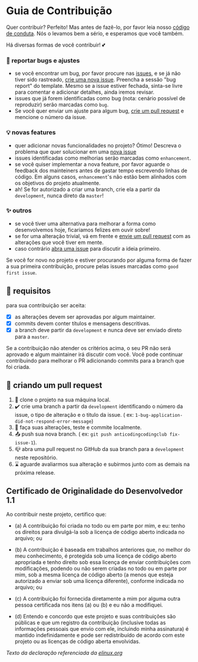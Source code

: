 # Guia de Contribuição

Quer contribuir? Perfeito! Mas antes de fazê-lo, por favor leia nosso [código de conduta](https://github.com/Anti-Coding-Coding-Club/nagini/blob/master/CODE_OF_CONDUCT.md). Nós o levamos bem a sério, e esperamos que você também.

Há diversas formas de você contribuir! 💕

### 🐞 reportar bugs e ajustes
- se você encontrar um bug, por favor procure nas [issues](https://github.com/Anti-Coding-Coding-Club/nagini/issues), e se já não tiver sido rastreado,
   [crie uma nova issue](https://github.com/Anti-Coding-Coding-Club/nagini/issues/new). Preencha a sessão "bug report" do template. Mesmo se a issue estiver fechada, sinta-se livre para comentar e adicionar detalhes, ainda iremos revisar.
- issues que já forem identificadas como bug (nota: cenário possível de reproduzir) serão marcadas como `bug`.
- Se você quer enviar um ajuste para algum bug, [crie um pull request](#criando-um-pull-request) e mencione o número da issue.

### 💡 novas features
- quer adicionar novas funcionalidades no projeto? Ótimo! Descreva o problema que quer solucionar em uma [nova issue](https://github.com/Anti-Coding-Coding-Club/nagini/issues/new)
- issues identificadas como melhorias serão marcadas como `enhancement`.
- se você quiser implementar a nova feature, por favor aguarde o feedback dos mainteiners antes de gastar tempo escrevendo linhas de código. Em alguns casos, `enhancement`'s não estão bem alinhados com os objetivos do projeto atualmente.
- ah! Se for autorizado a criar uma branch, crie ela a partir da `development`, nunca direto da `master`!

### ✨ outros
- se você tiver uma alternativa para melhorar a forma como desenvolvemos hoje, ficariamos felizes em ouvir sobre!
- se for uma alteração trivial, vá em frente e [envie um pull request](#criando-um-pull-request) com as alterações que você tiver em mente.
- caso contrário [abra uma issue](https://github.com/Anti-Coding-Coding-Club/nagini/issues/new) para discutir a ideia primeiro.

Se você for novo no projeto e estiver procurando por alguma forma de fazer a sua primeira contribuição, procure pelas issues marcadas como `good first issue`.

## 📌 requisitos

para sua contribuição ser aceita:

- [x] as alterações devem ser aprovadas por algum maintainer.
- [x] commits devem conter títulos e mensagens descritivas.
- [x] a branch deve partir da `development` e nunca deve ser enviado direto para a `master`.

Se a contribuição não atender os critérios acima, o seu PR não será aprovado e algum maintainer irá discutir com você. Você pode continuar contribuindo para melhorar o PR adicionando commits para a branch que foi criada.

## 🧪 criando um pull request

1.  🔗 clone o projeto na sua máquina local.
2.  ✔️ crie uma branch a partir da `development` identificando o número da issue, o tipo de alteração e o titulo da issue. ( ex: `1-bug-application-did-not-respond-error-message`)
3.  🔮 faça suas alterações, teste e commite localmente.
4.  📤 push sua nova branch. ( ex: `git push anticodingcodingclub fix-issue-1`).
5.  📪 abra uma pull request no GitHub da sua branch para a `development` neste repositório.
6.  ⌛️ aguarde avaliarmos sua alteração e subirmos junto com as demais na próxima release.

## Certificado de Originalidade do Desenvolvedor 1.1

Ao contribuir neste projeto, certifico que:

- (a) A contribuição foi criada no todo ou em parte por mim, e eu: tenho os direitos para divulgá-la sob a licença de código aberto indicada no arquivo; ou

- (b) A contribuição é baseada em trabalhos anteriores que, no melhor do meu conhecimento, é protegida sob uma licença de código aberto apropriada e tenho direito sob essa licença de enviar contribuições com modificações, podendo ou não serem criadas no todo ou em parte por mim, sob a mesma licença de código aberto (a menos que esteja autorizado a enviar sob uma licença diferente), conforme indicada no arquivo; ou

- (c) A contribuição foi fornecida diretamente a mim por alguma outra pessoa certificada nos itens (a) ou (b) e eu não a modifiquei.

- (d) Entendo e concordo que este projeto e suas contribuições são públicas e que um registro da contribuição (inclusive todas as informações pessoais que envio com ele, incluindo minha assinatura) é mantido indefinidamente e pode ser redistribuído de acordo com este projeto ou as licenças de código aberta envolvidas.

*Texto da declaração referenciada da [elinux.org](http://elinux.org/Developer_Certificate_Of_Origin)*